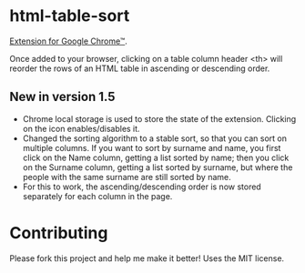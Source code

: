 # html-table-sort

[Extension for Google Chrome™](https://chrome.google.com/webstore/detail/html-table-auto-sort/bpgbkjehkeffmmjfmdlmjjlffgkdcljp).

Once added to your browser, clicking on a table column header &lt;th> will reorder the rows of an HTML table in ascending or descending order.

## New in version 1.5

- Chrome local storage is used to store the state of the extension. Clicking on the icon enables/disables it.
- Changed the sorting algorithm to a stable sort, so that you can sort on multiple columns. If you want to sort by surname and name, you first click on the Name column, getting a list sorted by name; then you click on the Surname column, getting a list sorted by surname, but where the people with the same surname are still sorted by name.
- For this to work, the ascending/descending order is now stored separately for each column in the page.

# Contributing

Please fork this project and help me make it better! Uses the MIT license.
